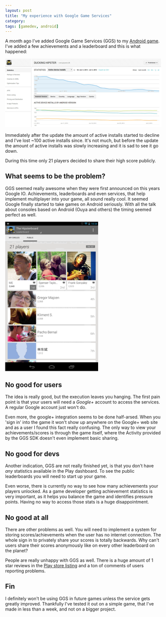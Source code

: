 ```yaml
---
layout: post
title: "My experience with Google Game Services"
category: 
tags: [gamedev, android]
---
```



A month ago I've added Google Game Services (GGS) to my [Android game](https://play.google.com/store/apps/details?id=com.psywerx.dh). I've added a few achievements and a leaderboard and this is what happened:

<img src="/assets/pics/ggsstats.jpg" title="Stats" class="middlepic"  />

Immediately after the update the amount of active installs started to decline and I've lost ~100 active installs since. It's not much, but before the update the amount of active installs was slowly increasing and it is sad to see it go down. 

During this time only 21 players decided to share their high score publicly.

What seems to be the problem?
-----------------------------

GGS seemed really awesome when they were first announced on this years Google IO. Achievements, leaderboards and even services, that help implement multiplayer into your game, all sound really cool. It seemed Google finally started to take games on Android seriously. With all the talk about consoles based on Android (Ouya and others) the timing seemed perfect as well.

<img class="txt-img" src="/assets/pics/ggsscores.png"  width="300" alt="21 scores" />

No good for users
-------------------------------

The idea is really good, but the execution leaves you hanging. The first pain point is that your users will need a *Google+* account to access the services. A regular Google account just won't do. 

Even more, the google+ integration seems to be done half-arsed. When you 'sign in' into the game it won't show up anywhere on the Google+ web site and as a user I found this fact really confusing. The only way to view your achievements/scores is through the game itself, where the Activity provided by the GGS SDK doesn't even implement basic sharing.

No good for devs
----------------

Another indication, GGS are not really finished yet, is that you don't have *any* statistics available in the Play dashboard. To see the public leaderboards you will need to start up your game. 

Even worse, there is currently no way to see how many achievements your players unlocked. As a game developer getting achievement statistics is very important, as it helps you balance the game and identifies pressure points. Having no way to access those stats is a huge disappointment.

No good at all
--------------

There are other problems as well. You will need to implement a system for storing scores/achievements when the user has no internet connection. The whole sign in to privately share your scores is totally backwards. Why can't users share their scores anonymously like on every other leaderboard on the planet? 

People are really unhappy with GGS as well. There is a huge amount of 1 star reviews in the [Play store listing](https://play.google.com/store/apps/details?id=com.google.android.gms&hl=en) and a ton of comments of users reporting problems.

Fin
---

I definitely won't be using GGS in future games unless the service gets greatly improved. Thankfully I've tested it out on a simple game, that I've made in less than a week, and not on a bigger project.
